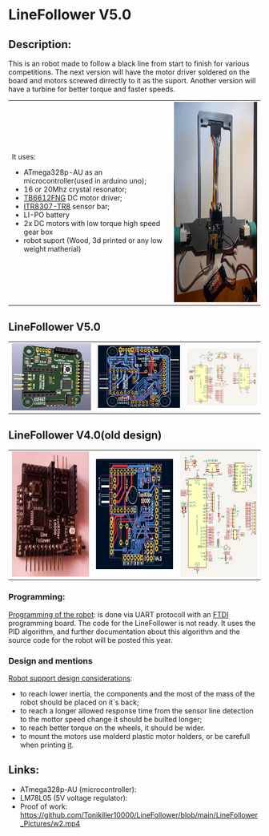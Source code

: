 # LineFollower V5.0


## Description:
This is an robot made to follow a black line from start to finish for various competitions.
The next version will have the motor driver soldered on the board and motors screwed dirrectly to it as the suport. 
Another version will have a turbine for better torque and faster speeds.
<table>
  <tr>
    <td>

It uses:
- ATmega328p-AU as an microcontroller(used in arduino uno);
- 16 or 20Mhz crystal resonator;
- [TB6612FNG](https://github.com/Tonikiller10000/MotorDriver_1) DC motor driver;
- [ITR8307-TR8](https://github.com/Tonikiller10000/ITR8307-TR8_SensorBar) sensor bar;
- LI-PO battery
- 2x DC motors with low torque high speed gear box
- robot suport (Wood, 3d printed or any low weight matherial)
    </td>
    <td><img src="https://github.com/Tonikiller10000/LineFollower/blob/main/LineFollower_Pictures/w4.jpg" height = 400 width= 300 ></td>
  </tr>
</table>

 ## LineFollower V5.0
<table>
  <tr>
    <td><img src="https://github.com/Tonikiller10000/LineFollower/blob/main/LineFollower_Pictures/z3.png"></td>
    <td><img src="https://github.com/Tonikiller10000/LineFollower/blob/main/LineFollower_Pictures/z1.png"></td>
    <td><img src="https://github.com/Tonikiller10000/LineFollower/blob/main/LineFollower_Pictures/z2.png"></td>
  </tr>
</table>

 ## LineFollower V4.0(old design)
<table>
  <tr>
    <td><img src="https://github.com/Tonikiller10000/LineFollower/blob/main/LineFollower_Pictures/zz.jpg" height = 250 width= 250 ></td>
    <td><img src="https://github.com/Tonikiller10000/LineFollower/blob/main/LineFollower_Pictures/v41.png" height = 220 width= 250 ></td>
    <td><img src="https://github.com/Tonikiller10000/LineFollower/blob/main/LineFollower_Pictures/sch4.png" height = 250 width= 250 ></td>
  </tr>
</table>

### Programming:
[Programming of the robot](https://github.com/Tonikiller10000/LineFollower/blob/main/LineFollower_Pictures/w6.jpg): is done via UART protocoll with an [FTDI](https://github.com/Tonikiller10000/CH340G-FTDI-PROGRAMER) programming board. The code for the LineFollower is not ready. It uses the PID algorithm, and further documentation about this algorithm and the  source code for the robot will be posted this year.
 
### Design and mentions
[Robot support design considerations](https://github.com/Tonikiller10000/LineFollower/blob/main/LineFollower_Pictures/w3.png):
- to reach lower inertia, the components and the most of the mass of the robot should be placed on it\`s back;
- to reach a longer allowed response time from the sensor line detection to the mottor speed change it should be builted longer;
- to reach better torque on the wheels, it should be wider. 
- to mount the motors use molderd plastic motor holders, or be carefull when printing [it](https://github.com/Tonikiller10000/LineFollower/blob/main/LineFollower_Pictures/w1.jpg). 

## Links: 
- ATmega328p-AU (microcontroller): 
- LM78L05 (5V voltage regulator):
- Proof of work: https://github.com/Tonikiller10000/LineFollower/blob/main/LineFollower_Pictures/w2.mp4



